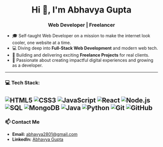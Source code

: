 <h1 align="center">Hi 👋, I'm Abhavya Gupta</h1>
<h3 align="center">Web Developer | Freelancer </h3>

- 🎓 Self-taught Web Developer on a mission to make the internet look cooler, one website at a time.
- 💻 Diving deep into **Full-Stack Web Development** and modern web tech.  
- 🔭 Building and delivering exciting **Freelance Projects** for real clients.  
- 🚀 Passionate about creating impactful digital experiences and growing as a developer.

---

### 💻 Tech Stack:

![HTML5](https://img.shields.io/badge/HTML5-E34F26?style=for-the-badge&logo=html5&logoColor=white)
![CSS3](https://img.shields.io/badge/CSS3-1572B6?style=for-the-badge&logo=css3&logoColor=white)
![JavaScript](https://img.shields.io/badge/JavaScript-F7DF1E?style=for-the-badge&logo=javascript&logoColor=black)
![React](https://img.shields.io/badge/React-20232A?style=for-the-badge&logo=react&logoColor=61DAFB)
![Node.js](https://img.shields.io/badge/NODE.JS-339933?style=for-the-badge&logo=node.js&logoColor=white)
![SQL](https://img.shields.io/badge/SQL-00758F?style=for-the-badge&logo=postgresql&logoColor=white)
![MongoDB](https://img.shields.io/badge/MONGODB-47A248?style=for-the-badge&logo=mongodb&logoColor=white)
![Java](https://img.shields.io/badge/JAVA-ED8B00?style=for-the-badge&logo=java&logoColor=white)
![Python](https://img.shields.io/badge/PYTHON-3776AB?style=for-the-badge&logo=python&logoColor=white)
![Git](https://img.shields.io/badge/GIT-F05032?style=for-the-badge&logo=git&logoColor=white)
![GitHub](https://img.shields.io/badge/GITHUB-181717?style=for-the-badge&logo=github&logoColor=white)
---

### 📫 Contact Me

- **Email:** abhavya2801@gmail.com  
- **LinkedIn:** [Abhavya Gupta](https://www.linkedin.com/in/abhavyagupta/) 
